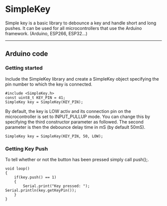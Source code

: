 # SimpleKey
Simple key is a basic library to debounce a key and handle short and long pushes. It can be used for all microcontrollers that use the Arduino framework. (Arduino, ESP266, ESP32...)

-----
## Arduino code
### Getting started
Include the SimpleKey library and create a SimpleKey object specifying the pin number to which the key is connected.
```
#include <SimpleKey.h>
const uint8_t KEY_PIN = 41;
SimpleKey key = SimpleKey(KEY_PIN);
```
By default, the key is LOW activ and its connection pin on the microcontroller is set to INPUT_PULLUP mode. You can change this by specifying the third constructor parameter as followed.
The second parameter is then the debounce delay time in mS (by default 50mS).
```
SimpleKey key = SimpleKey(KEY_PIN, 50, LOW);
```
### Getting Key Push
To tell whether or not the button has been pressed simply call push();.
```
void loop()
{
    if(key.push() == 1)
    {
        Serial.print("Key pressed: "); Serial.println(key.getKeyPin());
    }
}

